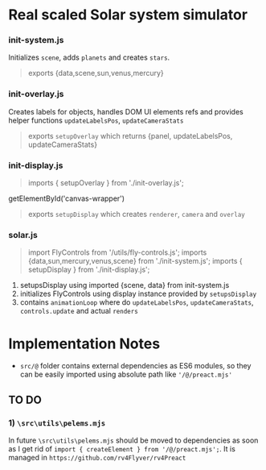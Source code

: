 # Real scaled Solar system simulator

### init-system.js
  Initializes `scene`, adds `planets` and creates `stars`.
  > exports {data,scene,sun,venus,mercury}

### init-overlay.js
  Creates labels for objects, handles DOM UI elements refs and provides helper functions `updateLabelsPos`, `updateCameraStats`
  > exports `setupOverlay` which returns  {panel, updateLabelsPos, updateCameraStats}

### init-display.js
  > imports { setupOverlay } from './init-overlay.js';
  
  getElementById('canvas-wrapper')
  
  > exports `setupDisplay` which creates `renderer`, `camera` and `overlay`

### solar.js
  > import FlyControls from '/utils/fly-controls.js';
  > imports {data,sun,mercury,venus,scene} from './init-system.js';
  > imports { setupDisplay } from './init-display.js';

  1) setupsDisplay using imported {scene, data} from init-system.js
  2) initializes FlyControls using display instance provided by `setupsDisplay` 
  3) contains `animationLoop` where do `updateLabelsPos`, `updateCameraStats`, `controls.update` and actual `renders`

# Implementation Notes
  * `src/@` folder contains external dependencies as ES6 modules, so they can be easily imported using absolute path like `'/@/preact.mjs'`
  ## TO DO
  ### 1) `\src\utils\pelems.mjs`
   In future `\src\utils\pelems.mjs` should be moved to dependencies as soon as I get rid of `import { createElement } from '/@/preact.mjs';`. It is managed in `https://github.com/rv4Flyver/rv4Preact`
